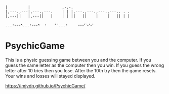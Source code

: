                                                            
    |         |              ,-.-.                         
    |,---.,---|,---.,---.    | | |,---.,---.,---.,---.. . .
    |,---||   |,---||   |    | | ||   ||    |    |   || | |
`---'`---^`---'`---^`   '    ` ' '`---'`    `    `---'`-'-'

# PsychicGame

This is a physic guessing game between you and the computer. If you guess the same letter as the computer then you win. If you guess the wrong letter after 10 tries then you lose. After the 10th try then the game resets. Your wins and losses will stayed displayed.

https://imjvdn.github.io/PsychicGame/
